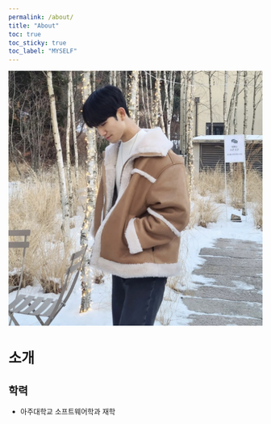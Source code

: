 ```yaml
---
permalink: /about/
title: "About"
toc: true
toc_sticky: true
toc_label: "MYSELF"
---
```


![profile](../assets/images/bio-photo.jpg)

# 소개

## 학력

- 아주대학교 소프트웨어학과 재학

